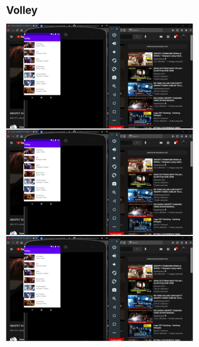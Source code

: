 # Volley
![Alt Text](https://github.com/adam033/Volley/blob/main/Screenshot%20(681).png)
![Alt Text](https://github.com/adam033/Volley/blob/main/Screenshot%20(681).png)
![Alt Text](https://github.com/adam033/Volley/blob/main/Screenshot%20(681).png)
